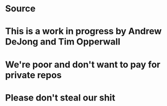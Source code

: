 # Source
#
# This is a work in progress by Andrew DeJong and Tim Opperwall
# We're poor and don't want to pay for private repos
# Please don't steal our shit
